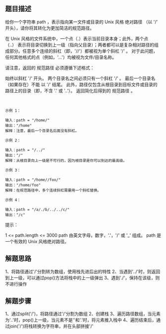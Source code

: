 ## 题目描述
给你一个字符串 path ，表示指向某一文件或目录的 Unix 风格 绝对路径 （以 '/' 开头），请你将其转化为更加简洁的规范路径。

在 Unix 风格的文件系统中，一个点（.）表示当前目录本身；此外，两个点 （..） 表示将目录切换到上一级（指向父目录）；两者都可以是复杂相对路径的组成部分。任意多个连续的斜杠（即，'//'）都被视为单个斜杠 '/' 。 对于此问题，任何其他格式的点（例如，'...'）均被视为文件/目录名称。

请注意，返回的 规范路径 必须遵循下述格式：

始终以斜杠 '/' 开头。
两个目录名之间必须只有一个斜杠 '/' 。
最后一个目录名（如果存在）不能 以 '/' 结尾。
此外，路径仅包含从根目录到目标文件或目录的路径上的目录（即，不含 '.' 或 '..'）。
返回简化后得到的 规范路径 。

 

```
示例 1：

输入：path = "/home/"
输出："/home"
解释：注意，最后一个目录名后面没有斜杠。
```

```
示例 2：

输入：path = "/../"
输出："/"
解释：从根目录向上一级是不可行的，因为根目录是你可以到达的最高级。
```

```
示例 3：

输入：path = "/home//foo/"
输出："/home/foo"
解释：在规范路径中，多个连续斜杠需要用一个斜杠替换。
```

```
示例 4：

输入：path = "/a/./b/../../c/"
输出："/c"
```

提示：

1 <= path.length <= 3000
path 由英文字母，数字，'.'，'/' 或 '_' 组成。
path 是一个有效的 Unix 风格绝对路径。

## 解题思路
1、将路径通过'/'分割转为数组，使用栈先进后出的特性
2、当遇到'../'时，则返回到上一级，可以通过pop()方法将栈中的上一级弹出
3、遇到'./'，保持在该级，则不进行操作

## 解题步骤
1、通过split('/')，将路径通过'/'分割为数组
2、创建栈
3、遍历路径数组，当元素为'..'时，pop()上一级，当元素不是''和'.'时，将元素推入栈中
4、遍历结束后，通过join('/')将栈转换为字符串，并在头部拼接'/'